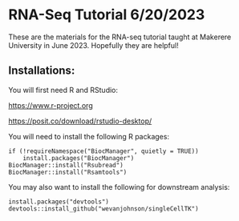 # RNA-Seq Tutorial 6/20/2023
These are the materials for the RNA-seq tutorial taught at Makerere University in June 2023. Hopefully they are helpful!

## Installations: 

You will first need R and RStudio:

https://www.r-project.org

https://posit.co/download/rstudio-desktop/

You will need to install the following R packages:

	if (!requireNamespace("BiocManager", quietly = TRUE))
		install.packages("BiocManager")
	BiocManager::install("Rsubread")
	BiocManager::install("Rsamtools")

You may also want to install the following for downstream analysis: 

	install.packages("devtools")
	devtools::install_github("wevanjohnson/singleCellTK")


